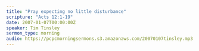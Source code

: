 ```yaml
---
title: "Pray expecting no little disturbance"
scripture: "Acts 12:1-19"
date: 2007-01-07T00:00:00Z
speaker: Tim Tinsley
sermon_type: morning
audio: https://pcpcmorningsermons.s3.amazonaws.com/20070107tinsley.mp3 
---
```



